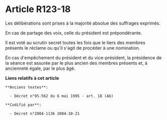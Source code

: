 # Article R123-18

Les délibérations sont prises à la majorité absolue des suffrages exprimés.

En cas de partage des voix, celle du président est prépondérante.

Il est voté au scrutin secret toutes les fois que le tiers des membres présents le réclame ou qu'il s'agit de procéder à une
nomination.

En cas d'empêchement du président et du vice-président, la présidence de la séance est assurée par le plus ancien des membres
présents et, à ancienneté égale, par le plus âgé.

**Liens relatifs à cet article**

	**Anciens textes**:

	  - Décret n°95-562 du 6 mai 1995 - art. 18 (Ab)

	**Codifié par**:

	  - Décret n°2004-1136 2004-10-21
